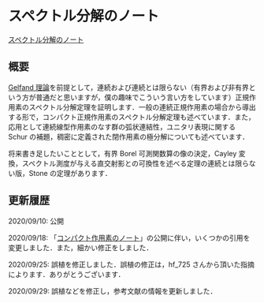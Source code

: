 # スペクトル分解のノート

[スペクトル分解のノート](files/spectral-decomposition-20200929.pdf)

## 概要

[Gelfand 理論](gelfand.md)を前提として，連続および連続とは限らない（有界および非有界という方が普通だと思いますが，僕の趣味でこういう言い方をしています）正規作用素のスペクトル分解定理を証明します．一般の連続正規作用素の場合から導出する形で，コンパクト正規作用素のスペクトル分解定理も述べています．また，応用として連続線型作用素のなす群の弧状連結性，ユニタリ表現に関する Schur の補題，稠密に定義された閉作用素の極分解についても述べています．

将来書き足したいこととして，有界 Borel 可測関数算の像の決定，Cayley 変換，スペクトル測度が与える直交射影との可換性を述べる定理の連続とは限らない版，Stone の定理があります．

## 更新履歴

2020/09/10: 公開

2020/09/18: 「[コンパクト作用素のノート](compact-operator.md)」の公開に伴い，いくつかの引用を変更しました．また，細かい修正をしました．

2020/09/25: 誤植を修正しました．誤植の修正は，hf_725 さんから頂いた指摘によります．ありがとうございます．

2020/09/29: 誤植などを修正し，参考文献の情報を更新しました．
